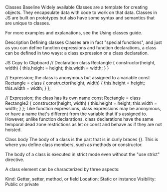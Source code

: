 Classes
Baseline Widely available
Classes are a template for creating objects. They encapsulate data with code to work on that data. Classes in JS are built on prototypes but also have some syntax and semantics that are unique to classes.

For more examples and explanations, see the Using classes guide.

Description
Defining classes
Classes are in fact "special functions", and just as you can define function expressions and function declarations, a class can be defined in two ways: a class expression or a class declaration.

JS
Copy to Clipboard
// Declaration
class Rectangle {
  constructor(height, width) {
    this.height = height;
    this.width = width;
  }
}

// Expression; the class is anonymous but assigned to a variable
const Rectangle = class {
  constructor(height, width) {
    this.height = height;
    this.width = width;
  }
};

// Expression; the class has its own name
const Rectangle = class Rectangle2 {
  constructor(height, width) {
    this.height = height;
    this.width = width;
  }
};
Like function expressions, class expressions may be anonymous, or have a name that's different from the variable that it's assigned to. However, unlike function declarations, class declarations have the same temporal dead zone restrictions as let or const and behave as if they are not hoisted.

Class body
The body of a class is the part that is in curly braces {}. This is where you define class members, such as methods or constructor.

The body of a class is executed in strict mode even without the "use strict" directive.

A class element can be characterized by three aspects:

Kind: Getter, setter, method, or field
Location: Static or instance
Visibility: Public or private
